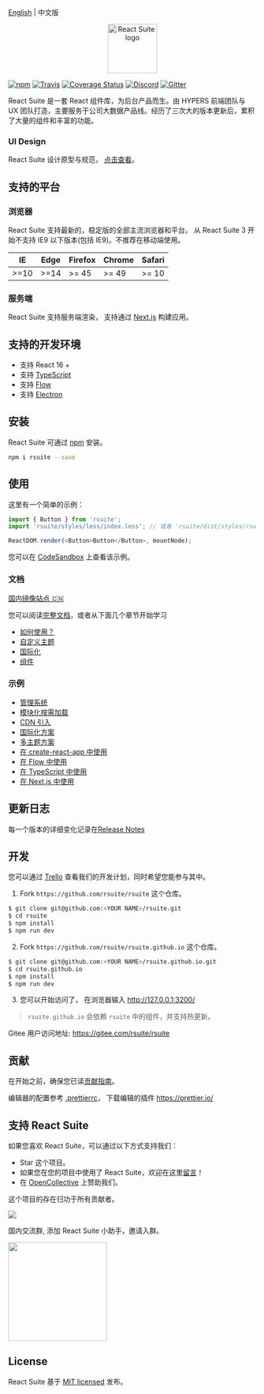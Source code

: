 [English][readm-en] | 中文版


<p align="center">
  <a href="https://rsuitejs.com" target="_blank" rel="noopener noreferrer">
   <img height="100" src="https://user-images.githubusercontent.com/15609339/39298633-53826e50-4979-11e8-99fa-fac162d0830e.png" alt="React Suite logo">
  </a>
</p>


[![npm][npm-svg]][npm-home] [![Travis][travis-svg]][travis-home] [![Coverage Status][coverage-svg]][travis-home] [![Discord][discord-svg]][discord-invite] [![Gitter][gitter-svg]][gitter]

React Suite 是一套 React 组件库，为后台产品而生。由 HYPERS 前端团队与 UX 团队打造，主要服务于公司大数据产品线。经历了三次大的版本更新后，累积了大量的组件和丰富的功能。


### UI Design

React Suite 设计原型与规范， [点击查看][rsuite-design]。



## 支持的平台


### 浏览器

React Suite 支持最新的，稳定版的全部主流浏览器和平台。 从 React Suite 3 开始不支持 IE9 以下版本(包括 IE9)。不推荐在移动端使用。

| IE   | Edge | Firefox | Chrome | Safari |
| ---- | ---- | ------- | ------ | ------ |
| >=10 | >=14 | >= 45   | >= 49  | >= 10  |


### 服务端

React Suite 支持服务端渲染， 支持通过 [Next.js](https://github.com/zeit/next.js) 构建应用。

## 支持的开发环境

- 支持 React 16 +
- 支持 [TypeScript](http://www.typescriptlang.org/)
- 支持 [Flow](https://flow.org/)
- 支持 [Electron](https://electronjs.org/)


## 安装

React Suite 可通过 [npm][npm-home] 安装。

```bash
npm i rsuite --save
```


## 使用

这里有一个简单的示例：

```js
import { Button } from 'rsuite';
import 'rsuite/styles/less/index.less'; // 或者 'rsuite/dist/styles/rsuite.min.css'

ReactDOM.render(<Button>Button</Button>, mountNode);
```

您可以在 [CodeSandbox][live-preview-on-codesandbox] 上查看该示例。

### 文档

[国内镜像站点 🇨🇳 ][rsuite-gitee]

您可以阅读[完整文档][rsuite-doc-guide]，或者从下面几个章节开始学习

* [如何使用？][rsuite-doc-guide]
* [自定义主题][rsuite-doc-guide-themes]
* [国际化][rsuite-doc-guide-intl]
* [组件][rsuite-components-overview]


### 示例

- [管理系统][demo-admin]
- [模块化按需加载][demo-modular-import]
- [CDN 引入][demo-cdn]
- [国际化方案][demo-intl-app]
- [多主题方案][demo-multiple-themes]
- [在 create-react-app 中使用][demo-create-react-app]
- [在 Flow 中使用][demo-flow-app]
- [在 TypeScript 中使用][demo-typescript-app]
- [在 Next.js 中使用][demo-ssr-app]


## 更新日志

每一个版本的详细变化记录在[Release Notes][release-notes]


## 开发

您可以通过 [Trello](https://trello.com/b/nsaUoK7S/rsuite) 查看我们的开发计划，同时希望您能参与其中。


1. Fork `https://github.com/rsuite/rsuite` 这个仓库。

```bash
$ git clone git@github.com:<YOUR NAME>/rsuite.git
$ cd rsuite
$ npm install
$ npm run dev
```

2. Fork `https://github.com/rsuite/rsuite.github.io` 这个仓库。

```bash
$ git clone git@github.com:<YOUR NAME>/rsuite.github.io.git
$ cd rsuite.github.io
$ npm install
$ npm run dev
```

3. 您可以开始访问了， 在浏览器输入 http://127.0.0.1:3200/ 


> `rsuite.github.io` 会依赖 `rsuite` 中的组件，并支持热更新。


Gitee 用户访问地址: https://gitee.com/rsuite/rsuite


## 贡献

在开始之前，确保您已读[贡献指南][contributing]。

编辑器的配置参考 [.prettierrc][prettierrc]， 下载编辑的插件 https://prettier.io/


## 支持 React Suite

如果您喜欢 React Suite，可以通过以下方式支持我们：

- Star 这个项目。
- 如果您在您的项目中使用了 React Suite，欢迎在这里[留言][issues-11]！
- 在 [OpenCollective](https://opencollective.com/rsuite#) 上赞助我们。


这个项目的存在归功于所有贡献者。

<a href="https://github.com/rsuite/rsuite/graphs/contributors" target="_blank">
  <img src="https://opencollective.com/rsuite/contributors.svg?width=890" />
</a>


国内交流群, 添加 React Suite 小助手，邀请入群。

<img src="https://user-images.githubusercontent.com/1203827/51657342-7ace0180-1fdf-11e9-9237-5d19c7a5c7da.jpeg" width="200" />


## License

React Suite 基于 [MIT licensed][LICENSE] 发布。

[readm-en]:https://github.com/rsuite/rsuite/blob/master/README.md
[npm-svg]:https://badge.fury.io/js/rsuite.svg
[npm-home]:https://www.npmjs.com/package/rsuite
[travis-svg]:https://travis-ci.org/rsuite/rsuite.svg?branch=master
[travis-home]:https://travis-ci.org/rsuite/rsuite
[coverage-svg]:https://coveralls.io/repos/github/rsuite/rsuite/badge.svg?branch=master
[travis-home]:https://coveralls.io/github/rsuite/rsuite?branch=master
[discord-svg]:https://img.shields.io/badge/Discord-Join%20chat%20%E2%86%92-738bd7.svg
[discord-invite]:https://discord.gg/R8mnjwh
[rsuite-design]:https://rsuitejs.com/design/index.html
[live-preview-on-codesandbox]:https://codesandbox.io/s/mo7jxvr9x9?from-embed
[rsuite-doc-guide]:https://rsuitejs.com/guide/introduction
[rsuite-doc-guide-themes]:https://rsuitejs.com/guide/themes
[rsuite-doc-guide-intl]:https://rsuitejs.com/guide/intl
[rsuite-components-overview]:https://rsuitejs.com/components/overview
[release-notes]:https://github.com/rsuite/rsuite/releases
[contributing]:https://github.com/rsuite/rsuite/blob/master/CONTRIBUTING.zh-CN.md
[prettierrc]:https://github.com/rsuite/rsuite/wiki/.prettierrc
[issues-11]:https://github.com/rsuite/rsuite/issues/11
[opencollective-svg]:https://opencollective.com/rsuite/tiers/backer.svg?avatarHeight=36
[opencollective-home]:https://opencollective.com/rsuite
[LICENSE]:https://github.com/rsuite/rsuite/blob/master/LICENSE
[rsuite-gitee]:http://rsuite.gitee.io/
[gitter]:https://gitter.im/rsuite/rsuite?utm_source=badge&utm_medium=badge&utm_campaign=pr-badge
[gitter-svg]:https://badges.gitter.im/rsuite/rsuite.svg
[demo-admin]:https://github.com/rsuite/rsuite-management-system
[demo-modular-import]:https://github.com/rsuite/examples/tree/master/modular-import
[demo-cdn]:https://github.com/rsuite/examples/tree/master/cdn
[demo-create-react-app]:https://github.com/rsuite/examples/tree/master/create-react-app
[demo-intl-app]:https://github.com/rsuite/examples/tree/master/intl-app
[demo-multiple-themes]:https://github.com/rsuite/examples/tree/master/multiple-themes
[demo-flow-app]:https://github.com/rsuite/examples/tree/master/flow-app
[demo-typescript-app]:https://github.com/rsuite/examples/tree/master/typescript-app
[demo-ssr-app]:https://github.com/rsuite/rsuite-management-system-ssr
